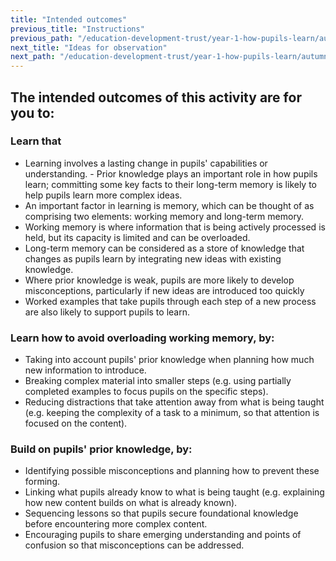 ```yaml
---
title: "Intended outcomes"
previous_title: "Instructions"
previous_path: "/education-development-trust/year-1-how-pupils-learn/autumn-week-7-ect-instructions"
next_title: "Ideas for observation"
next_path: "/education-development-trust/year-1-how-pupils-learn/autumn-week-7-ect-ideas-for-observation"
---
```


## The intended outcomes of this activity are for you to:

### Learn that

- Learning involves a lasting change in pupils' capabilities or understanding. - Prior knowledge plays an important role in how pupils learn; committing some key facts to their long-term memory is likely to help pupils learn more complex ideas.
- An important factor in learning is memory, which can be thought of as comprising two elements: working memory and long-term memory.
- Working memory is where information that is being actively processed is held, but its capacity is limited and can be overloaded.
- Long-term memory can be considered as a store of knowledge that changes as pupils learn by integrating new ideas with existing knowledge.
- Where prior knowledge is weak, pupils are more likely to develop misconceptions, particularly if new ideas are introduced too quickly
- Worked examples that take pupils through each step of a new process are also likely to support pupils to learn.

### Learn how to avoid overloading working memory, by:

- Taking into account pupils' prior knowledge when planning how much new information to introduce.
- Breaking complex material into smaller steps (e.g. using partially completed examples to focus pupils on the specific steps).
- Reducing distractions that take attention away from what is being taught (e.g. keeping the complexity of a task to a minimum, so that attention is focused on the content).

### Build on pupils' prior knowledge, by:

- Identifying possible misconceptions and planning how to prevent these forming.
- Linking what pupils already know to what is being taught (e.g. explaining how new content builds on what is already known).
- Sequencing lessons so that pupils secure foundational knowledge before encountering more complex content.
- Encouraging pupils to share emerging understanding and points of confusion so that misconceptions can be addressed.
